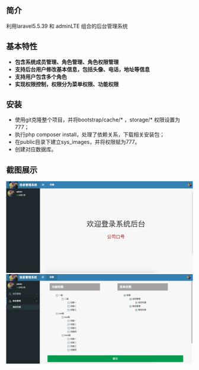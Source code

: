 ## 简介
  利用laravel5.5.39 和 adminLTE 组合的后台管理系统

## 基本特性
- **包含系统成员管理、角色管理、角色权限管理**
- **支持后台用户修改基本信息，包括头像、电话，地址等信息**
- **支持用户包含多个角色**
- **实现权限控制，权限分为菜单权限、功能权限**

## 安装
- 使用git克隆整个项目，并将bootstrap/cache/* ，storage/* 权限设置为777；
- 执行php composer install，处理了依赖关系，下载相关安装包；
- 在public目录下建立sys_images，并将权限赋为777。
- 创建对应数据库。

## 截图展示
<img src="https://github.com/lufeijun/adminSys/blob/master/public/img/2018/home.png">
<img src="https://github.com/lufeijun/adminSys/blob/master/public/img/2018/role.png">
